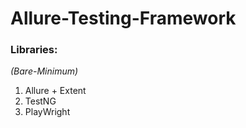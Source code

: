 # Allure-Testing-Framework

### Libraries:

_(Bare-Minimum)_

1. Allure + Extent
2. TestNG
3. PlayWright


